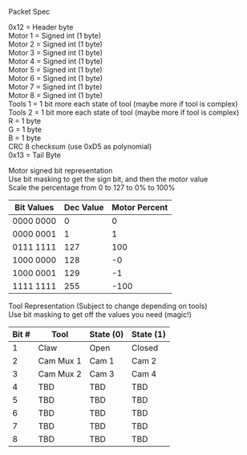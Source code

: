 Packet Spec

0x12 = Header byte  
Motor 1 = Signed int (1 byte)   
Motor 2 = Signed int (1 byte)  
Motor 3 = Signed int (1 byte)  
Motor 4 = Signed int (1 byte)  
Motor 5 = Signed int (1 byte)  
Motor 6 = Signed int (1 byte)  
Motor 7 = Signed int (1 byte)  
Motor 8 = Signed int (1 byte)  
Tools 1 = 1 bit more each state of tool (maybe more if tool is complex)  
Tools 2 = 1 bit more each state of tool (maybe more if tool is complex)  
R = 1 byte  
G = 1 byte  
B = 1 byte  
CRC 8 checksum (use 0xD5 as polynomial)  
0x13 = Tail Byte  


Motor signed bit representation  
Use bit masking to get the sign bit, and then the motor value  
Scale the percentage from 0 to 127 to 0% to 100%  

Bit Values | Dec Value | Motor Percent 
-----------|-----------|---------------
0000 0000  |         0 |            0
0000 0001  |         1 |            1
0111 1111  |       127 |          100
1000 0000  |       128 |           -0
1000 0001  |       129 |           -1
1111 1111  |       255 |         -100


Tool Representation (Subject to change depending on tools)  
Use bit masking to get off the values you need (magic!)  
  
Bit # |   Tool   | State (0)  | State (1)
------|----------|------------|----------
  1   |    Claw  |       Open | Closed
  2   |Cam Mux 1 |      Cam 1 | Cam 2
  3   |Cam Mux 2 |      Cam 3 | Cam 4
  4   |    TBD   |        TBD | TBD
  5   |    TBD   |        TBD | TBD
  6   |    TBD   |        TBD | TBD
  7   |    TBD   |        TBD | TBD
  8   |    TBD   |        TBD | TBD
